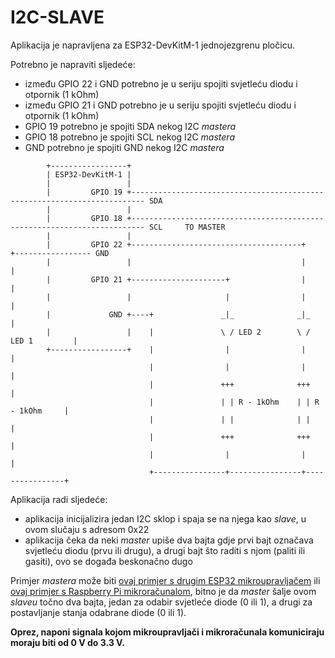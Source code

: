 # I2C-SLAVE

Aplikacija je napravljena za ESP32-DevKitM-1 jednojezgrenu pločicu.

Potrebno je napraviti sljedeće:

- između GPIO 22 i GND potrebno je u seriju spojiti svjetleću diodu i otpornik (1 kOhm)
- između GPIO 21 i GND potrebno je u seriju spojiti svjetleću diodu i otpornik (1 kOhm)
- GPIO 19 potrebno je spojiti SDA nekog I2C *mastera*
- GPIO 18 potrebno je spojiti SCL nekog I2C *mastera*
- GND potrebno je spojiti GND nekog I2C *mastera*

```
        +-----------------+
        | ESP32-DevKitM-1 |
        |                 |
        |         GPIO 19 +------------------------------------------------------------------------- SDA
        |                 |
        |         GPIO 18 +------------------------------------------------------------------------- SCL     TO MASTER
        |                 |
        |         GPIO 22 +--------------------------------------+                +----------------- GND
        |                 |                                      |                |
        |         GPIO 21 +---------------------+                |                |
        |                 |                     |                |                |
        |             GND +----+               _|_              _|_               |
        |                 |    |               \ / LED 2        \ / LED 1         |
        +-----------------+    |                |                |                |
                               |                |                |                |
                               |               +++              +++               |
                               |               | | R - 1kOhm    | | R - 1kOhm     |
                               |               | |              | |               |
                               |               +++              +++               |
                               |                |                |                |
                               +----------------+----------------+----------------+
```

Aplikacija radi sljedeće:

- aplikacija inicijalizira jedan I2C sklop i spaja se na njega kao *slave*, u ovom slučaju s adresom 0x22
- aplikacija čeka da neki *master* upiše dva bajta gdje prvi bajt označava svjetleću diodu (prvu ili drugu), a drugi bajt što raditi s njom (paliti ili gasiti), ovo se događa beskonačno dugo

Primjer *mastera* može biti [ovaj primjer s drugim ESP32 mikroupravljačem](../i2c_master/) ili [ovaj primjer s Raspberry Pi mikroračunalom](https://github.com/cule925/raspberrypi-tutorial/tree/master/gpio/direct-gpio-control/i2c_master), bitno je da *master* šalje ovom *slaveu* točno dva bajta, jedan za odabir svjetleće diode (0 ili 1), a drugi za postavljanje stanja odabrane diode (0 ili 1).

**Oprez, naponi signala kojom mikroupravljači i mikroračunala komuniciraju moraju biti od 0 V do 3.3 V.**
